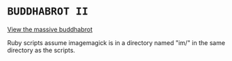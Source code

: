 # <code>BUDDHABROT II</code>

[View the massive buddhabrot](http://htmlpreview.github.io/?https://github.com/ryanclarke/buddhabrot-2/blob/04c22d8c5f873101b1e2134f828fe22cba9ee482/index.html)

Ruby scripts assume imagemagick is in a directory named "im/" in the same directory as the scripts.

